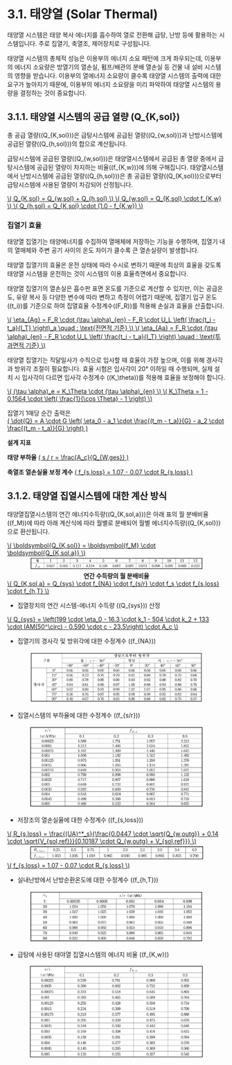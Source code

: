 # 3.1. 태양열 (Solar Thermal)

태양열 시스템은 태양 복사 에너지를 흡수하여 열로 전환해 급탕, 난방 등에 활용하는 시스템입니다. 주로 집열기, 축열조, 제어장치로 구성됩니다.

태양열 시스템의 총체적 성능은 이용부의 에너지 소요 패턴에 크게 좌우되는데, 이용부의 에너지 소요량은 방열기의 열손실, 펌프/배관의 분배 열손실 등 건물 내 설비 시스템의 영향을 받습니다. 이용부의 열에너지 소요량이 클수록 태양열 시스템의 출력에 대한 요구가 높아지기 때문에, 이용부의 에너지 소요량을 미리 파악하여 태양열 시스템의 용량을 결정하는 것이 중요합니다.

## 3.1.1. 태양열 시스템의 공급 열량 \(Q_{K,sol}\)

총 공급 열량(\(Q_{K,sol}\))은 급탕시스템에 공급된 열량(\(Q_{w,sol}\))과 난방시스템에 공급된 열량(\(Q_{h,sol}\))의 합으로 계산됩니다.

급탕시스템에 공급된 열량(\(Q_{w,sol}\))은 태양열시스템에서 공급된 총 열량 중에서 급탕시스템에 공급된 열량이 차지하는 비율(\(f_{K,w}\))에 의해 구해집니다. 태양열시스템에서 난방시스템에 공급된 열량(\(Q_{h,sol}\))은 총 공급된 열량(\(Q_{K,sol}\))으로부터 급탕시스템에 사용된 열량이 차감되어 산정됩니다.

<a href="/eco2_guide_center/1.%20ECO2%20Logic%20Guide/Hee1_Equation_List.html" class="equation-link" target="_blank" rel="noopener noreferrer">
  \( Q_{K,sol} = Q_{w,sol} + Q_{h,sol} \)
</a>

<a href="/eco2_guide_center/1.%20ECO2%20Logic%20Guide/Hee1_Equation_List.html" class="equation-link" target="_blank" rel="noopener noreferrer">
  \( Q_{w,sol} = Q_{K,sol} \cdot f_{K,w} \)
</a>
<a href="/eco2_guide_center/1.%20ECO2%20Logic%20Guide/Hee1_Equation_List.html" class="equation-link" target="_blank" rel="noopener noreferrer">
  \( Q_{h,sol} = Q_{K,sol} \cdot (1.0 - f_{K,w}) \)
</a>


### 집열기 효율

태양열 집열기는 태양에너지를 수집하여 열매체에 저장하는 기능을 수행하며, 집열기 내의 열매체와 주변 공기 사이의 온도 차이가 클수록 큰 열손실량이 발생합니다.

태양열 집열기의 효율은 운전 상태에 따라 수시로 변하기 때문에 최상의 효율을 갖도록 태양열 시스템을 운전하는 것이 시스템의 이용 효율측면에서 중요합니다.

태양열 집열기의 열손실은 흡수판 표면 온도를 기준으로 계산할 수 있지만, 이는 공급온도, 유량 복사 등 다양한 변수에 따라 변하고 측정이 어렵기 때문에, 집열기 입구 온도(\(t_i\))를 기준으로 하여 집열효율 수정계수(\(F_R\))를 적용해 손실과 효율을 산출합니다.

<a href="/eco2_guide_center/1.%20ECO2%20Logic%20Guide/Hee1_Equation_List.html" class="equation-link" target="_blank" rel="noopener noreferrer">
  \( \eta_{Ag} = F_R \cdot (\tau \alpha)_{en} - F_R \cdot U_L \left( \frac{t_i - t_a}{I_T} \right)_a \quad : \text{전면적 기준} \)
</a>
<a href="/eco2_guide_center/1.%20ECO2%20Logic%20Guide/Hee1_Equation_List.html" class="equation-link" target="_blank" rel="noopener noreferrer">
  \( \eta_{Aa} = F_R \cdot (\tau \alpha)_{en} - F_R \cdot U_L \left( \frac{t_i - t_a}{I_T} \right) \quad : \text{투과면적 기준} \)
</a>


태양열 집열기는 직달일사가 수직으로 입사할 때 효율이 가장 높으며, 이를 위해 경사각과 방위각 조절이 필요합니다. 효율 시험은 입사각이 20° 이하일 때 수행되며, 실제 설치 시 입사각이 다르면 입사각 수정계수 (\(K_\theta\))를 적용해 효율을 보정해야 합니다.

<a href="/eco2_guide_center/1.%20ECO2%20Logic%20Guide/Hee1_Equation_List.html" class="equation-link" target="_blank" rel="noopener noreferrer">
  \( (\tau \alpha)_e = K_\Theta \cdot (\tau \alpha)_{en} \)
</a>
<a href="/eco2_guide_center/1.%20ECO2%20Logic%20Guide/Hee1_Equation_List.html" class="equation-link" target="_blank" rel="noopener noreferrer">
  \( K_\Theta = 1 - 0.1564 \cdot \left( \frac{1}{\cos \Theta} - 1 \right) \)
</a>


집열기 1매당 순간 출력은  
<a href="/eco2_guide_center/1.%20ECO2%20Logic%20Guide/Hee1_Equation_List.html" class="equation-link" target="_blank" rel="noopener noreferrer">
  \( \dot{Q} = A \cdot G \left( \eta_0 - a_1 \cdot \frac{(t_m - t_a)}{G} - a_2 \cdot \frac{(t_m - t_a)}{G} \right) \)
</a>


**설계 지표**

**태양 부하율**
<a href="/eco2_guide_center/1.%20ECO2%20Logic%20Guide/Hee1_Equation_List.html" class="equation-link" target="_blank" rel="noopener noreferrer">
  \( s / r = \frac{A_c}{Q_{W,ges}} \)
</a>


**축열조 열손실율 보정 계수**
<a href="/eco2_guide_center/1.%20ECO2%20Logic%20Guide/Hee1_Equation_List.html" class="equation-link" target="_blank" rel="noopener noreferrer">
  \( f_{s,loss} = 1.07 - 0.07 \cdot R_{s,loss} \)
</a>


## 3.1.2. 태양열 집열시스템에 대한 계산 방식

태양열집열시스템의 연간 에너지수득량(\(Q_{K,sol,a}\))은 아래 표의 월 분배비율(\(f_M\))에 따라 아래 계산식에 따라 월별로 분배되어 월별 에너지수득량(\(Q_{K,sol}\))으로 환산됩니다.

<a href="/eco2_guide_center/1.%20ECO2%20Logic%20Guide/Hee1_Equation_List.html" class="equation-link" target="_blank" rel="noopener noreferrer">
  \( \boldsymbol{Q_{K,sol}} = \boldsymbol{f_M} \cdot \boldsymbol{Q_{K,sol,a}} \)
</a>


<center>
     <img src="../../_tables/3.2.12_2.png" style="max-width: 80%;" alt="연간 수득량의 월 분배비율">
     <div><strong>연간 수득량의 월 분배비율</strong></div>
</center>

<a href="/eco2_guide_center/1.%20ECO2%20Logic%20Guide/Hee1_Equation_List.html" class="equation-link" target="_blank" rel="noopener noreferrer">
  \( Q_{K,sol,a} = Q_{sys} \cdot f_{NA} \cdot f_{s/r} \cdot f_s \cdot f_{s,loss} \cdot f_{h,T} \)
</a>


- 집열장치의 연간 시스템-에너지 수득량 (\(Q_{sys}\)) 산정  
<a href="/eco2_guide_center/1.%20ECO2%20Logic%20Guide/Hee1_Equation_List.html" class="equation-link" target="_blank" rel="noopener noreferrer">
  \( Q_{sys} = \left(199 \cdot \eta_0 - 16.3 \cdot k_1 - 504 \cdot k_2 + 133 \cdot IAM(50^\circ) - 0.590 \cdot c - 23.5\right) \cdot A_c \)
</a>


- 집열기의 경사각 및 방위각에 대한 수정계수 (\(f_{NA}\))
<center>
     <img src="../../_tables/3.2.12_3.png" style="max-width: 80%;" alt="집열면 기울기 및 방향에 대한 수정계수">
</center>

- 집열시스템의 부하율에 대한 수정계수 (\(f_{s/r}\))
<center>
     <img src="../../_tables/3.2.12_4.png" style="max-width: 80%;" alt="태양열집열시스템의 부하율에 대한 수정계수">
</center>

- 저장조의 열손실율에 대한 수정계수 (\(f_{s,loss}\))
<a href="/eco2_guide_center/1.%20ECO2%20Logic%20Guide/Hee1_Equation_List.html" class="equation-link" target="_blank" rel="noopener noreferrer">
  \( R_{s,loss} = \frac{(UA)^*_s}{\frac{0.0447 \cdot \sqrt{Q_{w,outg}} + 0.14 \cdot \sqrt{V_{sol,ref}}}{0.10187 \cdot Q_{w,outg} + V_{sol,ref}}} \)
</a>

<center>
     <img src="../../_tables/3.2.12_5.png" style="max-width: 80%;" alt="저장기의 열손실율에 대한 수정계수">
</center>

<a href="/eco2_guide_center/1.%20ECO2%20Logic%20Guide/Hee1_Equation_List.html" class="equation-link" target="_blank" rel="noopener noreferrer">
  \( f_{s,loss} = 1.07 - 0.07 \cdot R_{s,loss} \)
</a>


- 실내난방에서 난방순환온도에 대한 수정계수 (\(f_{h,T}\))
<center>
     <img src="../../_tables/3.2.12_6.png" style="max-width: 80%;" alt="실내난방에서 난방순환온도에 대한 수정계수">
</center>

- 급탕에 사용된 태야열 집열시스템의 에너지 비율 (\(f_{K,w}\))
<center>
     <img src="../../_tables/3.2.12_7.png" style="max-width: 80%;" alt="급탕에 사용된 태양열집열시스템의 에너지 비율">
</center>

